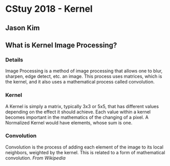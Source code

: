 # CStuy 2018 - Kernel
## Jason Kim

## What is Kernel Image Processing?
### Details
Image Processing is a method of image processing that allows one to blur, sharpen, edge detect, etc. an image. This process uses matrices, which is the kernel, and it also uses a mathematical process called convolution.
### Kernel
A Kernel is simply a matrix, typically 3x3 or 5x5, that has different values depending on the effect it should achieve. Each value within a kernel becomes important in the mathematics of the changing of a pixel. A Normalized Kernel would have elements, whose sum is one.
### Convolution
Convolution is the process of adding each element of the image to its local neighbors, weighted by the kernel. This is related to a form of mathematical convolution. <i>From Wikipedia</i>
